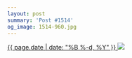 ```yaml
---
layout: post
summary: 'Post #1514'
og_image: 1514-960.jpg
---
```


<p>
 <time>
  <a href="/1514">
   {{ page.date | date: "%B %-d, %Y" }}
  </a>
 </time>
 <a href="/1514">
  <img data-taken="10/31/2021" sizes="(min-width: 700px) 50vw, calc(100vw - 2rem)" src="{{ site.assets_url }}/1514-480.jpg" srcset="{{ site.assets_url }}/1514-240.jpg 240w, {{ site.assets_url }}/1514-480.jpg 480w, {{ site.assets_url }}/1514-720.jpg 720w, {{ site.assets_url }}/1514-960.jpg 960w"/>
 </a>
</p>
